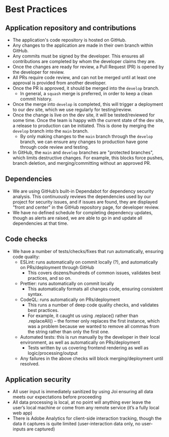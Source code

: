# Best Practices

## Application repository and contributions

- The application's code repository is hosted on GitHub.
- Any changes to the application are made in their own branch within GitHub.
- Any commits must be signed by the developer. This ensures all contributions are completed by whom the developer claims they are.
- Once the changes are ready for review, a Pull Request (PR) is opened by the developer for review.
- All PRs require code review, and can not be merged until at least one approval is provided from another developer.
- Once the PR is approved, it should be merged into the `develop` branch.
  - In general, a `squash` merge is preferred, in order to keep a clean commit history.
- Once the merge into `develop` is completed, this will trigger a deployment to our dev site, which we use regularly for testing/review.
- Once the change is live on the dev site, it will be tested/reviewed for some time. Once the team is happy with the current state of the dev site, a release to production can be initiated. This is done by merging the `develop` branch into the `main` branch.
  - By only making changes to the `main` branch through the `develop` branch, we can ensure any changes to production have gone through code review and testing.
- In GitHub, the `main` and `develop` branches are "protected branches", which limits destructive changes. For example, this blocks force pushes, branch deletion, and merging/committing without an approved PR.

## Dependencies

- We are using GitHub’s built-in Dependabot for dependency security analysis. This continuously reviews the dependencies used by our project for security issues, and if issues are found, they are displayed "front and center" in the GitHub repository page, for developer review.
- We have no defined schedule for completing dependency updates, though as alerts are raised, we are able to go in and update all dependencies at that time.

## Code checks

- We have a number of tests/checks/fixes that run automatically, ensuring code quality:
  - ESLint: runs automatically on commit locally (?), and automatically on PRs/deployment through GitHub
    - This covers dozens/hundreds of common issues, validates best practices, and so on.
  - Prettier: runs automatically on commit locally
    - This automatically formats all changes code, ensuring consistent syntax.
  - CodeQL: runs automatically on PRs/deployment
    - This runs a number of deep code quality checks, and validates best practices.
    - For example, it caught us using .replace() rather than .replaceAll() – the former only replaces the first instance, which was a problem because we wanted to remove all commas from the string rather than only the first one.
  - Automated tests: this is run manually by the developer in their local environment, as well as automatically on PRs/deployment
    - Tests written by us covering frontend rendering as well as logic/processing/output
  - Any failures in the above checks will block merging/deployment until resolved.

## Application security

- All user input is immediately sanitized by using Joi ensuring all data meets our expectations before proceeding
- All data processing is local, at no point will anything ever leave the user’s local machine or come from any remote service (it’s a fully local web app)
- There is Adobe Analytics for client-side interaction tracking, though the data it captures is quite limited (user-interaction data only, no user-inputs are captured)
